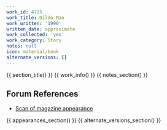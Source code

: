 ```yaml
---
work_id: 4725
work_title: Dildo Man
work_written: '1990'
written_date: approximate
work_collected: 'yes'
work_category: Story
notes: null
icon: material/book
alternate_versions: []
---
```


{{ section_title() }}
{{ work_info() }}
{{ notes_section() }}
## Forum References
- [Scan of magazine appearance](https://bukowskiforum.com/threads/bombay-gin-1990.6291/)

{{ appearances_section() }}
{{ alternate_versions_section() }}